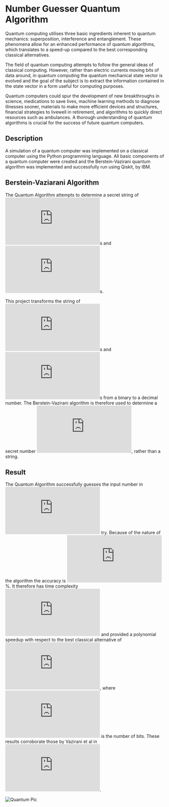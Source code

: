# Number Guesser Quantum Algorithm

Quantum computing utilises three basic ingredients inherent to quantum mechanics: superposition, interference and entanglement. These phenomena allow for an enhanced performance of quantum algorithms, which translates to a speed-up compared to the best corresponding classical alternatives.

The  field  of  quantum  computing  attempts  to  follow  the  general  ideas  of  classical computing.   However,  rather  than  electric  currents  moving  bits  of  data  around,  in quantum  computing  the  quantum  mechanical  state  vector  is  evolved  and  the  goal of the subject is to extract the information contained in the state vector in  a  form  useful  for  computing  purposes.

Quantum  computers  could  spur  the  development  of  new  breakthroughs  in  science, medications  to  save  lives,  machine  learning  methods  to  diagnose  illnesses  sooner, materials  to  make  more  efficient  devices  and  structures,  financial  strategies  to  livewell  in  retirement,  and  algorithms  to  quickly  direct  resources  such  as  ambulances. A thorough understanding of quantum algorithms is crucial for the success of future quantum computers.


## Description

A simulation of a quantum computer was implemented on a classical computer using the Python programming language. All basic components of a quantum computer were created and the Berstein-Vazirani quantum algorithm was implemented and successfully run using Qiskit, by IBM.

## Berstein-Vaziarani Algorithm

The Quantum Algorithm attempts to determine a secret string of ![equals1](http://latex.codecogs.com/svg.latex?1)s and ![equals1](http://latex.codecogs.com/svg.latex?0)s. 


This project transforms the string of ![equals1](http://latex.codecogs.com/svg.latex?1)s and ![equals1](http://latex.codecogs.com/svg.latex?0)s from a binary to a decimal number. The Berstein-Vazirani algorithm is therefore used to determine a secret number ![real](http://latex.codecogs.com/svg.latex?n%20%5Cin%20%5Cmathbb%7BN%7D), rather than a string.

## Result

The Quantum Algorithm successfully guesses the input number in ![equals1](http://latex.codecogs.com/svg.latex?1) try. Because of the nature of the algorithm the accuracy is ![equals1](http://latex.codecogs.com/svg.latex?100)%. It therefore has time complexity ![real](http://latex.codecogs.com/svg.latex?O(1)) and provided a polynomial speedup with respect to the best classical alternative of ![real](http://latex.codecogs.com/svg.latex?O(N)), where ![real](http://latex.codecogs.com/svg.latex?N) is the number of bits. These results corroborate those by Vazirani et al in ![equals1](http://latex.codecogs.com/svg.latex?1992). 

![Quantum Pic](https://o.aolcdn.com/images/dims?quality=85&image_uri=https%3A%2F%2Fo.aolcdn.com%2Fimages%2Fdims%3Fcrop%3D3000%252C2000%252C0%252C0%26quality%3D85%26format%3Djpg%26resize%3D1600%252C1067%26image_uri%3Dhttp%253A%252F%252Fo.aolcdn.com%252Fhss%252Fstorage%252Fmidas%252F36514d02b27e52baa311efcbcbda2610%252F203644880%252F464270905.jpg%26client%3Da1acac3e1b3290917d92%26signature%3Da29e527af032f490baae3ac233ff2aad96f1b383&client=amp-blogside-v2&signature=d5680a0b2953c9852b41d2bc968e4cba0373530d)
